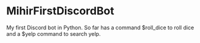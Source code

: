 # MihirFirstDiscordBot
My first Discord bot in Python. So far has a command $roll_dice to roll dice and a $yelp command to search yelp.
